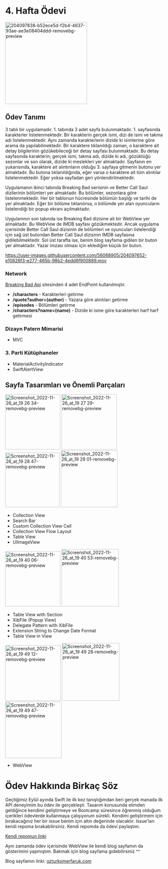 # 4. Hafta Ödevi

<img width="260" alt="204097838-b52ece5d-f2b4-4637-93ae-ae3e08404ddd-removebg-preview" src="https://user-images.githubusercontent.com/56068905/204100123-0155e105-8e80-411f-ae0f-8d1162b5737c.png">


## Ödev Tanımı

3 tablı bir uygulamadır. 1. tabında 3 adet sayfa bulunmaktadır. 1. sayfasında karakterler listelenmektedir. Bir karakterin gerçek ismi, dizi de ismi ve takma adı listelenmektedir. Aynı zamanda karakterlerin dizide ki isimlerine göre arama da yapılabilmektedir. Bir karaktere tıklanıldığı zaman, o karaktere ait detay bilgilerinin gözükebileceği bir detay sayfası bulunmaktadır. Bu detay sayfasında karakterin; gerçek ismi, takma adı, dizide ki adı, gözüktüğü sezonlar ve son olarak, dizide ki meslekleri yer almaktadır. Sayfanın en yukarısında, karaktere ait alıntırıların olduğu 3. sayfaya gitmenin butonu yer almaktadır. Bu butona tıklanıldığında, eğer varsa o karaktere ait tüm alıntılar listelenmektedir. Eğer yoksa sayfadan geri yönlendirilmektedir.
      
Uygulamanın ikinci tabında Breaking Bad serisinin ve Better Call Saul dizilerinin bölümleri yer almaktadır. Bu bölümler, sezonlara göre listelenmektedir. Her bir tablonun hücresinde bölümün başlığı ve tarihi de yer almaktadır. Eğer bir bölüme tıklanılırsa, o bölümde yer alan oyuncuların listelendiği bir popup ekranı açılmaktadır.
      
Uygulamnın son tabında ise Breaking Bad dizisine ait bir WebView yer almaktadır. Bu WebView de IMDB sayfası gözükmektedir. Ancak uygulama içerisinde Better Call Saul dizisinin de bölümleri ve oyuncuları listelendiği için sağ üst butondan Better Call Saul dizisinin IMDB sayfasına gidilebilmektedir. Sol üst tarafta ise, benim blog sayfama gidilen bir buton yer almaktadır. Yazar imzası olması için eklediğim küçük bir buton.

https://user-images.githubusercontent.com/56068905/204097652-e10826f3-e277-465b-98b2-4edd6f900889.mov

### Network

[Breaking Bad Api](https://breakingbadapi.com/) sitesinden 4 adet EndPoint kullanılmıştır.

* **/characters** - Karakterleri getirme
* **/quote?author=\(author)** - Yazara göre alıntıları getirme
* **/episodes** - Bölümleri getirme
* **/characters?name=\(name)** - Dizide ki isme göre karakterleri harf harf getirmesi
       
### Dizayn Patern Mimarisi

* MVC

### 3. Parti Kütüphaneler

* MaterialActivityIndicator
* SwiftAlertView
       
## Sayfa Tasarımları ve Önemli Parçaları

<img width="175" alt="Screenshot_2022-11-26_at_19 26 34-removebg-preview" src="https://user-images.githubusercontent.com/56068905/204099006-5faab988-59ca-4590-8656-c27b0897a03e.png"> <img width="175" alt="Screenshot_2022-11-26_at_19 27 29-removebg-preview" src="https://user-images.githubusercontent.com/56068905/204099010-255ce1b3-66f7-41ad-80d9-fa1112227f52.png"> <img width="173" alt="Screenshot_2022-11-26_at_19 28 47-removebg-preview" src="https://user-images.githubusercontent.com/56068905/204099013-1d4928eb-3505-439f-a3fd-e7ec52596a4e.png"> <img width="180" alt="Screenshot_2022-11-26_at_19 29 01-removebg-preview" src="https://user-images.githubusercontent.com/56068905/204099019-92032e4d-9b03-4ac6-8822-0edb1bf1cb89.png">

* Collection View
* Search Bar
* Custom Collection View Cell
* Collection View Flow Layout
* Table View
* UIImageView

<img width="175" alt="Screenshot_2022-11-26_at_19 40 06-removebg-preview" src="https://user-images.githubusercontent.com/56068905/204099440-2d439182-b38f-4076-b3df-d0af6144bf42.png"> <img width="182" alt="Screenshot_2022-11-26_at_19 40 53-removebg-preview" src="https://user-images.githubusercontent.com/56068905/204099443-acc73111-f102-4206-92af-9188eb6f0aa4.png">

* Table View with Section
* XibFile (Popup View)
* Delegate Pattern with XibFile
* Extension String to Change Date Format
* Table View in View

<img width="176" alt="Screenshot_2022-11-26_at_19 49 12-removebg-preview" src="https://user-images.githubusercontent.com/56068905/204099855-b14b783d-910c-4506-be55-3ae7e7e1b396.png"> <img width="183" alt="Screenshot_2022-11-26_at_19 49 28-removebg-preview" src="https://user-images.githubusercontent.com/56068905/204099859-2ceb614f-86c7-4cc4-b465-62fcd30adda2.png"> <img width="179" alt="Screenshot_2022-11-26_at_19 49 47-removebg-preview" src="https://user-images.githubusercontent.com/56068905/204099862-52edd791-9342-48a9-a73a-19ec41bf5c18.png">

* WebView 

# Ödev Hakkında Birkaç Söz

Geçtiğimiz Eylül ayında Swift ile ilk kez tanıştığımdan beri gerçek manada ilk API deneyimim bu ödev ile gerçekleşti. Tasarım konusunda elimden geldiğince kendimi geliştirmeye ve Bootcamp süresince öğrenmiş olduğum içerikleri ödevlerde kullanmaya çalışıyorum sürekli. Kendimi geliştirmem için bırakacağınız her bir issue benim için altın değerinde olacaktır. Issue'ları kendi repoma bırakabilirsiniz. Kendi repomda da ödevi paylaştım.

[Kendi repomun linki](https://github.com/ozturkomerfaruk/Patika-Vakifbank-iOS-Bootcamp/tree/master/%C3%96devler/4.%20Hafta)

Aynı zamanda ödev içerisinde WebView ile kendi blog sayfamın da gösterimini yapmıştım. Bakmak için blog sayfama gidebilirsiniz ^^

Blog sayfamın linki: [ozturkomerfaruk.com](https://ozturkomerfaruk.com/)
  

